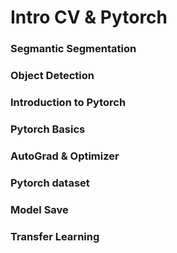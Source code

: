 Intro CV & Pytorch
=====================
### Segmantic Segmentation   
### Object Detection
### Introduction to Pytorch
### Pytorch Basics
### AutoGrad & Optimizer
### Pytorch dataset
### Model Save
### Transfer Learning
 